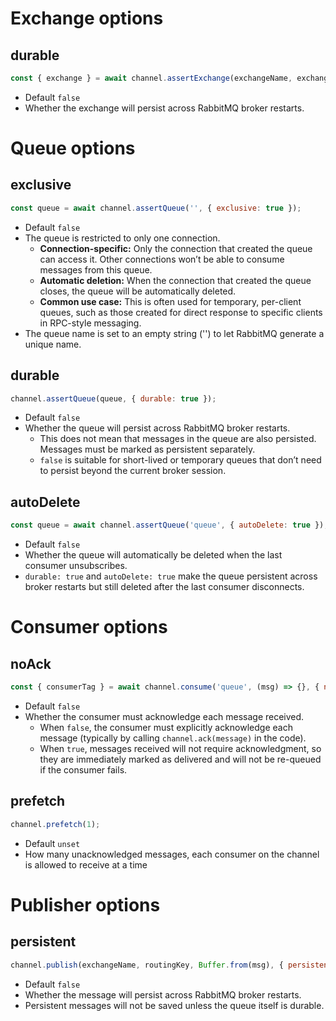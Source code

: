 # Exchange options

## durable

```javascript
const { exchange } = await channel.assertExchange(exchangeName, exchangeType, { durable: true })
```
- Default `false`
- Whether the exchange will persist across RabbitMQ broker restarts.

# Queue options

## exclusive

```javascript
const queue = await channel.assertQueue('', { exclusive: true });
```
- Default `false`
- The queue is restricted to only one connection.
  - **Connection-specific:** Only the connection that created the queue can access it. Other connections won’t be able to consume messages from this queue.
  - **Automatic deletion:** When the connection that created the queue closes, the queue will be automatically deleted.
  - **Common use case:** This is often used for temporary, per-client queues, such as those created for direct response to specific clients in RPC-style messaging.
- The queue name is set to an empty string ('') to let RabbitMQ generate a unique name.

## durable

```javascript
channel.assertQueue(queue, { durable: true });
```
- Default `false`
- Whether the queue will persist across RabbitMQ broker restarts.
  - This does not mean that messages in the queue are also persisted. Messages must be marked as persistent separately.
  - `false` is suitable for short-lived or temporary queues that don’t need to persist beyond the current broker session.
 
## autoDelete

```javascript
const queue = await channel.assertQueue('queue', { autoDelete: true });
```
- Default `false`
- Whether the queue will automatically be deleted when the last consumer unsubscribes.
- `durable: true` and `autoDelete: true` make the queue persistent across broker restarts but still deleted after the last consumer disconnects.

# Consumer options

## noAck

```javascript
const { consumerTag } = await channel.consume('queue', (msg) => {}, { noAck: true });
```
- Default `false`
- Whether the consumer must acknowledge each message received.
  - When `false`, the consumer must explicitly acknowledge each message (typically by calling `channel.ack(message)` in the code).
  - When `true`, messages received will not require acknowledgment, so they are immediately marked as delivered and will not be re-queued if the consumer fails.

## prefetch

```javascript
channel.prefetch(1);
```
- Default `unset`
- How many unacknowledged messages, each consumer on the channel is allowed to receive at a time
 
# Publisher options

## persistent

```javascript
channel.publish(exchangeName, routingKey, Buffer.from(msg), { persistent: true });
```
- Default `false`
- Whether the message will persist across RabbitMQ broker restarts.
- Persistent messages will not be saved unless the queue itself is durable.
